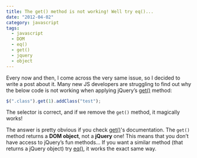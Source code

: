 ```yaml
---
title: The get() method is not working! Well try eq()...
date: "2012-04-02"
category: javascript
tags:
  - javascript
  - DOM
  - eq()
  - get()
  - jquery
  - object
---
```


Every now and then, I come across the very same issue, so I decided to write a post about it. Many new JS developers are struggling to find out why the below code is not working when applying jQuery’s [get()](http://api.jquery.com/get/) method:

```js
$(".class").get(1).addClass("test");
```

The selector is correct, and if we remove the `get()` method, it magically works!

The answer is pretty obvious if you check [get()](http://api.jquery.com/get/)'s documentation. The `get()` method returns a **DOM object**, not a **jQuery** one! This means that you don’t have access to jQuery’s fun methods... If you want a similar method (that returns a jQuery object) try [eq()](http://api.jquery.com/eq/), it works the exact same way.
